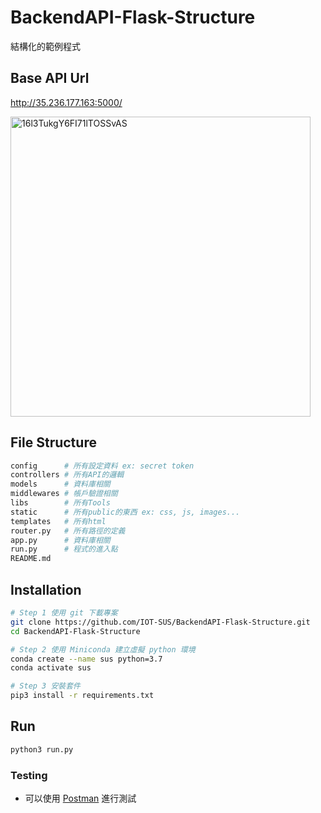 # BackendAPI-Flask-Structure
結構化的範例程式

## Base API Url
http://35.236.177.163:5000/

<img width="480" alt="16l3TukgY6FI71lTOSSvAS" src="https://user-images.githubusercontent.com/60885166/147197836-5cec2839-89b6-4ae7-966a-3d095c723dda.png">

## File Structure
```bash
config      # 所有設定資料 ex: secret token
controllers # 所有API的邏輯
models      # 資料庫相關
middlewares # 帳戶驗證相關
libs        # 所有Tools
static      # 所有public的東西 ex: css, js, images...
templates   # 所有html
router.py   # 所有路徑的定義
app.py      # 資料庫相關
run.py      # 程式的進入點
README.md
```
## Installation
```bash
# Step 1 使用 git 下載專案
git clone https://github.com/IOT-SUS/BackendAPI-Flask-Structure.git
cd BackendAPI-Flask-Structure

# Step 2 使用 Miniconda 建立虛擬 python 環境
conda create --name sus python=3.7
conda activate sus

# Step 3 安裝套件
pip3 install -r requirements.txt
```

## Run
```bash
python3 run.py
```

### Testing
- 可以使用 [Postman](https://www.postman.com/) 進行測試

